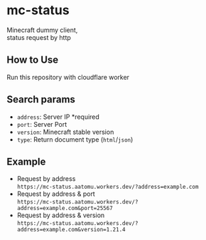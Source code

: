 # mc-status

Minecraft dummy client, \
status request by http

## How to Use

Run this repository with cloudflare worker

## Search params

- `address`: Server IP \*required
- `port`: Server Port
- `version`: Minecraft stable version
- `type`: Return document type (`html`/`json`)

## Example

- Request by address \
  `https://mc-status.aatomu.workers.dev/?address=example.com`
- Request by address & port \
  `https://mc-status.aatomu.workers.dev/?address=example.com&port=25567`
- Request by address & version \
  `https://mc-status.aatomu.workers.dev/?address=example.com&version=1.21.4`
